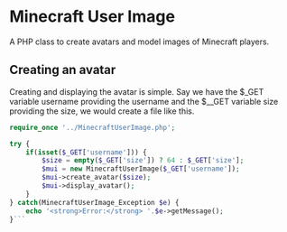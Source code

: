 # Minecraft User Image #
A PHP class to create avatars and model images of Minecraft players.
## Creating an avatar ##
Creating and displaying the avatar is simple. Say we have the $_GET variable username providing the username and the $__GET variable size providing the size, we would create a file like this.

```php
require_once '../MinecraftUserImage.php';

try {
    if(isset($_GET['username'])) {
        $size = empty($_GET['size']) ? 64 : $_GET['size'];
        $mui = new MinecraftUserImage($_GET['username']);
        $mui->create_avatar($size);
        $mui->display_avatar();
    }
} catch(MinecraftUserImage_Exception $e) {
    echo '<strong>Error:</strong> '.$e->getMessage();
}```

